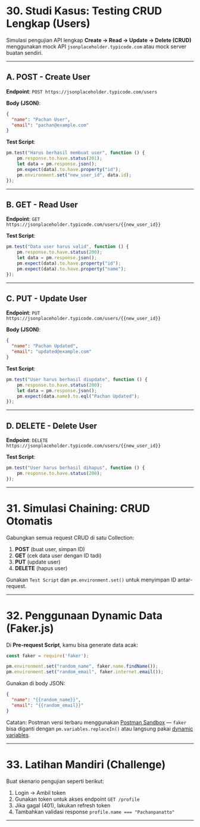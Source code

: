 # 30. Studi Kasus: Testing CRUD Lengkap (Users)

Simulasi pengujian API lengkap **Create → Read → Update → Delete (CRUD)** menggunakan mock API `jsonplaceholder.typicode.com` atau mock server buatan sendiri.

---

## A. POST - Create User

**Endpoint**: `POST https://jsonplaceholder.typicode.com/users`

**Body (JSON)**:

```json
{
  "name": "Pachan User",
  "email": "pachan@example.com"
}
```

**Test Script**:

```javascript
pm.test("Harus berhasil membuat user", function () {
    pm.response.to.have.status(201);
    let data = pm.response.json();
    pm.expect(data).to.have.property("id");
    pm.environment.set("new_user_id", data.id);
});
```

---

## B. GET - Read User

**Endpoint**:
`GET https://jsonplaceholder.typicode.com/users/{{new_user_id}}`

**Test Script**:

```javascript
pm.test("Data user harus valid", function () {
    pm.response.to.have.status(200);
    let data = pm.response.json();
    pm.expect(data).to.have.property("id");
    pm.expect(data).to.have.property("name");
});
```

---

## C. PUT - Update User

**Endpoint**:
`PUT https://jsonplaceholder.typicode.com/users/{{new_user_id}}`

**Body (JSON)**:

```json
{
  "name": "Pachan Updated",
  "email": "updated@example.com"
}
```

**Test Script**:

```javascript
pm.test("User harus berhasil diupdate", function () {
    pm.response.to.have.status(200);
    let data = pm.response.json();
    pm.expect(data.name).to.eql("Pachan Updated");
});
```

---

## D. DELETE - Delete User

**Endpoint**:
`DELETE https://jsonplaceholder.typicode.com/users/{{new_user_id}}`

**Test Script**:

```javascript
pm.test("User harus berhasil dihapus", function () {
    pm.response.to.have.status(200);
});
```

---

# 31. Simulasi Chaining: CRUD Otomatis

Gabungkan semua request CRUD di satu Collection:

1. **POST** (buat user, simpan ID)
2. **GET** (cek data user dengan ID tadi)
3. **PUT** (update user)
4. **DELETE** (hapus user)

Gunakan `Test Script` dan `pm.environment.set()` untuk menyimpan ID antar-request.

---

# 32. Penggunaan Dynamic Data (Faker.js)

Di **Pre-request Script**, kamu bisa generate data acak:

```javascript
const faker = require('faker');

pm.environment.set("random_name", faker.name.findName());
pm.environment.set("random_email", faker.internet.email());
```

Gunakan di body JSON:

```json
{
  "name": "{{random_name}}",
  "email": "{{random_email}}"
}
```

Catatan: Postman versi terbaru menggunakan [Postman Sandbox](https://learning.postman.com/docs/writing-scripts/script-references/postman-sandbox-api-reference/) — `faker` bisa diganti dengan `pm.variables.replaceIn()` atau langsung pakai [dynamic variables](https://learning.postman.com/docs/writing-scripts/intro-to-scripts/#dynamic-variables).

---

# 33. Latihan Mandiri (Challenge)

Buat skenario pengujian seperti berikut:

1. Login → Ambil token
2. Gunakan token untuk akses endpoint `GET /profile`
3. Jika gagal (401), lakukan refresh token
4. Tambahkan validasi response `profile.name === "Pachanpanatto"`

---
